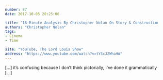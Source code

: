```yaml
---
number: 87
date: 2017-10-05 20:25:00

title: "18-Minute Analysis By Christopher Nolan On Story & Construction Of Memento"
authors: "Christopher Nolan"
tags:
- Cinema
- Time

site: "YouTube, The Lord Louis Show"
address: "https://www.youtube.com/watch?v=tYScJZWhaHA"
---
```


[…] it’s confusing because I don’t think pictorially, I’ve done it grammatically […]
